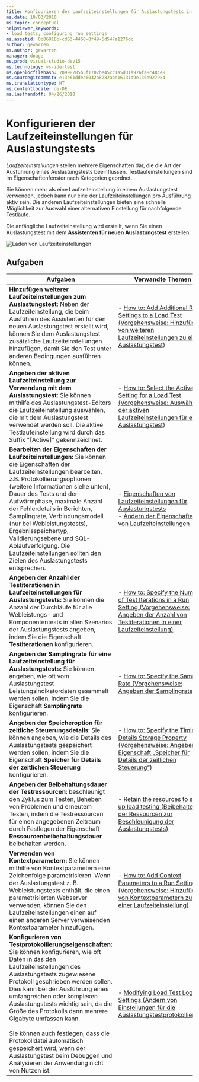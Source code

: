 ```yaml
---
title: Konfigurieren der Laufzeiteinstellungen für Auslastungstests in Visual Studio
ms.date: 10/03/2016
ms.topic: conceptual
helpviewer_keywords:
- load tests, configuring run settings
ms.assetid: 0c86918b-cd63-4468-8f49-6d547a1276dc
author: gewarren
ms.author: gewarren
manager: douge
ms.prod: visual-studio-dev15
ms.technology: vs-ide-test
ms.openlocfilehash: 70998285b5f1702be45cc1a5d31a976fa8c48ce8
ms.sourcegitcommit: e13e61ddea6032a8282abe16131d9e136a927984
ms.translationtype: HT
ms.contentlocale: de-DE
ms.lasthandoff: 04/26/2018
---
```

# <a name="configure-load-test-run-settings"></a>Konfigurieren der Laufzeiteinstellungen für Auslastungstests

*Laufzeiteinstellungen* stellen mehrere Eigenschaften dar, die die Art der Ausführung eines Auslastungstests beeinflussen. Testlaufeinstellungen sind im Eigenschaftenfenster nach Kategorien geordnet.

Sie können mehr als eine Laufzeiteinstellung in einem Auslastungstest verwenden, jedoch kann nur eine der Laufzeiteinstellungen pro Ausführung aktiv sein. Die anderen Laufzeiteinstellungen bieten eine schnelle Möglichkeit zur Auswahl einer alternativen Einstellung für nachfolgende Testläufe.

Die anfängliche Laufzeiteinstellung wird erstellt, wenn Sie einen Auslastungstest mit dem **Assistenten für neuen Auslastungstest** erstellen.

![Laden von Laufzeiteinstellungen](../test/media/loadtestrunsettings.png)

## <a name="tasks"></a>Aufgaben

|Aufgaben|Verwandte Themen|
|-----------|-----------------------|
|**Hinzufügen weiterer Laufzeiteinstellungen zum Auslastungstest:** Neben der Laufzeiteinstellung, die beim Ausführen des Assistenten für den neuen Auslastungstest erstellt wird, können Sie dem Auslastungstest zusätzliche Laufzeiteinstellungen hinzufügen, damit Sie den Test unter anderen Bedingungen ausführen können.|-   [How to: Add Additional Run Settings to a Load Test (Vorgehensweise: Hinzufügen von weiteren Laufzeiteinstellungen zu einem Auslastungstest)](../test/how-to-add-additional-run-settings-to-a-load-test.md)|
|**Angeben der aktiven Laufzeiteinstellung zur Verwendung mit dem Auslastungstest:** Sie können mithilfe des Auslastungstest-Editors die Laufzeiteinstellung auswählen, die mit dem Auslastungstest verwendet werden soll. Die aktive Testlaufeinstellung wird durch das Suffix "[Active]" gekennzeichnet.|-   [How to: Select the Active Run Setting for a Load Test (Vorgehensweise: Auswählen der aktiven Laufzeiteinstellungen für einen Auslastungstest)](../test/how-to-select-the-active-run-setting-for-a-load-test.md)|
|**Bearbeiten der Eigenschaften der Laufzeiteinstellungen:** Sie können die Eigenschaften der Laufzeiteinstellungen bearbeiten, z.B. Protokollierungsoptionen (weitere Informationen siehe unten), Dauer des Tests und der Aufwärmphase, maximale Anzahl der Fehlerdetails in Berichten, Samplingrate, Verbindungsmodell (nur bei Webleistungstests), Ergebnisspeichertyp, Validierungsebene und SQL-Ablaufverfolgung. Die Laufzeiteinstellungen sollten den Zielen des Auslastungstests entsprechen.|-   [Eigenschaften von Laufzeiteinstellungen für Auslastungstests](../test/load-test-run-settings-properties.md)<br />-   [Ändern der Eigenschaften von Laufzeiteinstellungen](../test/load-test-run-settings-properties.md#LoadTestRunSettingsHowToChange)|
|**Angeben der Anzahl der Testiterationen in Laufzeiteinstellungen für Auslastungstests:** Sie können die Anzahl der Durchläufe für alle Webleistungs- und Komponententests in allen Szenarios der Auslastungstests angeben, indem Sie die Eigenschaft **Testiterationen** konfigurieren.|-   [How to: Specify the Number of Test Iterations in a Run Setting (Vorgehensweise: Angeben der Anzahl von Testiterationen in einer Laufzeiteinstellung)](../test/how-to-specify-the-number-of-test-iterations-in-a-load-test.md)|
|**Angeben der Samplingrate für eine Laufzeiteinstellung für Auslastungstests:** Sie können angeben, wie oft vom Auslastungstest Leistungsindikatordaten gesammelt werden sollen, indem Sie die Eigenschaft **Samplingrate** konfigurieren.|-   [How to: Specify the Sample Rate (Vorgehensweise: Angeben der Samplingrate)](../test/how-to-specify-the-sample-rate-for-a-load-test.md)|
|**Angeben der Speicheroption für zeitliche Steuerungsdetails:** Sie können angeben, wie die Details des Auslastungstests gespeichert werden sollen, indem Sie die Eigenschaft **Speicher für Details der zeitlichen Steuerung** konfigurieren.|-   [How to: Specify the Timing Details Storage Property (Vorgehensweise: Angeben der Eigenschaft „Speicher für Details der zeitlichen Steuerung“)](../test/how-to-specify-the-timing-details-storage-property-for-a-load-test.md)|
|**Angeben der Beibehaltungsdauer der Testressourcen:** beschleunigt den Zyklus zum Testen, Beheben von Problemen und erneutem Testen, indem die Testressourcen für einen angegebenen Zeitraum durch Festlegen der Eigenschaft **Ressourcenbeibehaltungsdauer** beibehalten werden.|-   [Retain the resources to speed up load testing (Beibehalten der Ressourcen zur Beschleunigung der Auslastungstests)](https://www.visualstudio.com/docs/test/performance-testing/getting-started/getting-started-with-performance-testing#retain-resources)|
|**Verwenden von Kontextparametern:** Sie können mithilfe von Kontextparametern eine Zeichenfolge parametrisieren. Wenn der Auslastungstest z. B. Webleistungstests enthält, die einen parametrisierten Webserver verwenden, können Sie den Laufzeiteinstellungen einen auf einen anderen Server verweisenden Kontextparameter hinzufügen.|-   [How to: Add Context Parameters to a Run Setting (Vorgehensweise: Hinzufügen von Kontextparametern zu einer Laufzeiteinstellung)](../test/how-to-add-context-parameters-to-a-load-test-run-setting.md)|
|**Konfigurieren von Testprotokollierungseigenschaften:** Sie können konfigurieren, wie oft Daten in das den Laufzeiteinstellungen des Auslastungstests zugewiesene Protokoll geschrieben werden sollen. Dies kann bei der Ausführung eines umfangreichen oder komplexen Auslastungstests wichtig sein, da die Größe des Protokolls dann mehrere Gigabyte umfassen kann.<br /><br /> Sie können auch festlegen, dass die Protokolldatei automatisch gespeichert wird, wenn der Auslastungstest beim Debuggen und Analysieren der Anwendung nicht von Nutzen ist.|-   [Modifying Load Test Logging Settings (Ändern von Einstellungen für die Auslastungstestprotokollierung)](../test/modify-load-test-logging-settings.md)|